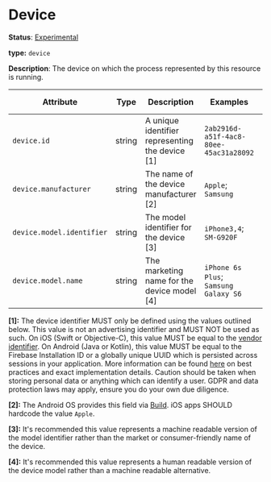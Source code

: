# Device

**Status**: [Experimental][DocumentStatus]

**type:** `device`

**Description**: The device on which the process represented by this resource is running.

<!-- semconv device -->
| Attribute  | Type | Description  | Examples  | Requirement Level |
|---|---|---|---|---|
| `device.id` | string | A unique identifier representing the device [1] | `2ab2916d-a51f-4ac8-80ee-45ac31a28092` | Recommended |
| `device.manufacturer` | string | The name of the device manufacturer [2] | `Apple`; `Samsung` | Recommended |
| `device.model.identifier` | string | The model identifier for the device [3] | `iPhone3,4`; `SM-G920F` | Recommended |
| `device.model.name` | string | The marketing name for the device model [4] | `iPhone 6s Plus`; `Samsung Galaxy S6` | Recommended |

**[1]:** The device identifier MUST only be defined using the values outlined below. This value is not an advertising identifier and MUST NOT be used as such. On iOS (Swift or Objective-C), this value MUST be equal to the [vendor identifier](https://developer.apple.com/documentation/uikit/uidevice/1620059-identifierforvendor). On Android (Java or Kotlin), this value MUST be equal to the Firebase Installation ID or a globally unique UUID which is persisted across sessions in your application. More information can be found [here](https://developer.android.com/training/articles/user-data-ids) on best practices and exact implementation details. Caution should be taken when storing personal data or anything which can identify a user. GDPR and data protection laws may apply, ensure you do your own due diligence.

**[2]:** The Android OS provides this field via [Build](https://developer.android.com/reference/android/os/Build#MANUFACTURER). iOS apps SHOULD hardcode the value `Apple`.

**[3]:** It's recommended this value represents a machine readable version of the model identifier rather than the market or consumer-friendly name of the device.

**[4]:** It's recommended this value represents a human readable version of the device model rather than a machine readable alternative.
<!-- endsemconv -->

[DocumentStatus]: https://github.com/open-telemetry/opentelemetry-specification/tree/v1.22.0/specification/document-status.md
